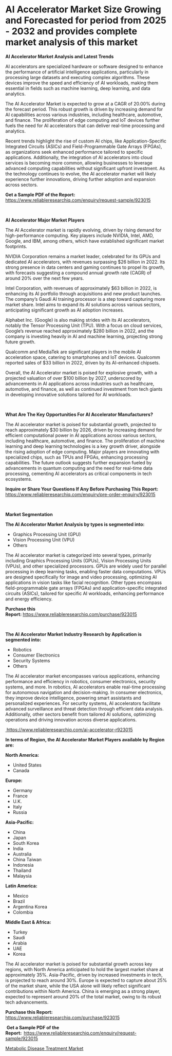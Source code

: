 <p><h1>AI Accelerator Market Size Growing and Forecasted for period from 2025 - 2032 and provides complete market analysis of this market</h1></p><p><strong>AI Accelerator Market Analysis and Latest Trends</strong></p>
<p><p>AI accelerators are specialized hardware or software designed to enhance the performance of artificial intelligence applications, particularly in processing large datasets and executing complex algorithms. These devices improve the speed and efficiency of AI workloads, making them essential in fields such as machine learning, deep learning, and data analytics.</p><p>The AI Accelerator Market is expected to grow at a CAGR of 20.00% during the forecast period. This robust growth is driven by increasing demand for AI capabilities across various industries, including healthcare, automotive, and finance. The proliferation of edge computing and IoT devices further fuels the need for AI accelerators that can deliver real-time processing and analytics.</p><p>Recent trends highlight the rise of custom AI chips, like Application-Specific Integrated Circuits (ASICs) and Field-Programmable Gate Arrays (FPGAs), as organizations seek enhanced performance tailored to specific applications. Additionally, the integration of AI accelerators into cloud services is becoming more common, allowing businesses to leverage advanced computing capabilities without significant upfront investment. As the technology continues to evolve, the AI accelerator market will likely experience further innovations, driving further adoption and expansion across sectors.</p></p>
<p><strong>Get a Sample PDF of the Report:&nbsp;</strong> <a href="https://www.reliableresearchiq.com/enquiry/request-sample/923015?utm_campaign=3006&utm_medium=2&utm_source=Github&utm_content=ia&utm_term=05032025&utm_id=ai-accelerator">https://www.reliableresearchiq.com/enquiry/request-sample/923015</a></p>
<p>&nbsp;</p>
<p><strong>AI Accelerator Major Market Players</strong></p>
<p><p>The AI Accelerator market is rapidly evolving, driven by rising demand for high-performance computing. Key players include NVIDIA, Intel, AMD, Google, and IBM, among others, which have established significant market footprints.</p><p>NVIDIA Corporation remains a market leader, celebrated for its GPUs and dedicated AI accelerators, with revenues surpassing $26 billion in 2022. Its strong presence in data centers and gaming continues to propel its growth, with forecasts suggesting a compound annual growth rate (CAGR) of around 20% over the next few years.</p><p>Intel Corporation, with revenues of approximately $63 billion in 2022, is enhancing its AI portfolio through acquisitions and new product launches. The company’s Gaudi AI training processor is a step toward capturing more market share. Intel aims to expand its AI solutions across various sectors, anticipating significant growth as AI adoption increases.</p><p>Alphabet Inc. (Google) is also making strides with its AI accelerators, notably the Tensor Processing Unit (TPU). With a focus on cloud services, Google’s revenue reached approximately $280 billion in 2022, and the company is investing heavily in AI and machine learning, projecting strong future growth.</p><p>Qualcomm and MediaTek are significant players in the mobile AI acceleration space, catering to smartphones and IoT devices. Qualcomm reported sales of $33 billion in 2022, driven by its AI-enhanced chipsets.</p><p>Overall, the AI Accelerator market is poised for explosive growth, with a projected valuation of over $100 billion by 2027, underscored by advancements in AI applications across industries such as healthcare, automotive, and finance, as well as continued investment from tech giants in developing innovative solutions tailored for AI workloads.</p></p>
<p>&nbsp;</p>
<p><strong>What Are The Key Opportunities For AI Accelerator Manufacturers?</strong></p>
<p><p>The AI accelerator market is poised for substantial growth, projected to reach approximately $30 billion by 2026, driven by increasing demand for efficient computational power in AI applications across various sectors, including healthcare, automotive, and finance. The proliferation of machine learning and deep learning technologies is a key growth driver, alongside the rising adoption of edge computing. Major players are innovating with specialized chips, such as TPUs and FPGAs, enhancing processing capabilities. The future outlook suggests further expansion fueled by advancements in quantum computing and the need for real-time data processing, cementing AI accelerators as critical components in tech ecosystems.</p></p>
<p><strong>Inquire or Share Your Questions If Any Before Purchasing This Report:</strong> <a href="https://www.reliableresearchiq.com/enquiry/pre-order-enquiry/923015?utm_campaign=3006&utm_medium=2&utm_source=Github&utm_content=ia&utm_term=05032025&utm_id=ai-accelerator">https://www.reliableresearchiq.com/enquiry/pre-order-enquiry/923015</a></p>
<p>&nbsp;</p>
<p><strong>Market Segmentation</strong></p>
<p><strong>The AI Accelerator Market Analysis by types is segmented into:</strong></p>
<p><ul><li>Graphics Processing Unit (GPU)</li><li>Vision Processing Unit (VPU)</li><li>Others</li></ul></p>
<p><p>The AI accelerator market is categorized into several types, primarily including Graphics Processing Units (GPUs), Vision Processing Units (VPUs), and other specialized processors. GPUs are widely used for parallel processing in deep learning tasks, enabling faster data computations. VPUs are designed specifically for image and video processing, optimizing AI applications in vision tasks like facial recognition. Other types encompass field-programmable gate arrays (FPGAs) and application-specific integrated circuits (ASICs), tailored for specific AI workloads, enhancing performance and energy efficiency.</p></p>
<p><strong>Purchase this Report:&nbsp;</strong><a href="https://www.reliableresearchiq.com/purchase/923015?utm_campaign=3006&utm_medium=2&utm_source=Github&utm_content=ia&utm_term=05032025&utm_id=ai-accelerator">https://www.reliableresearchiq.com/purchase/923015</a></p>
<p>&nbsp;</p>
<p><strong>The AI Accelerator Market Industry Research by Application is segmented into:</strong></p>
<p><ul><li>Robotics</li><li>Consumer Electronics</li><li>Security Systems</li><li>Others</li></ul></p>
<p><p>The AI accelerator market encompasses various applications, enhancing performance and efficiency in robotics, consumer electronics, security systems, and more. In robotics, AI accelerators enable real-time processing for autonomous navigation and decision-making. In consumer electronics, they improve device intelligence, powering smart assistants and personalized experiences. For security systems, AI accelerators facilitate advanced surveillance and threat detection through efficient data analysis. Additionally, other sectors benefit from tailored AI solutions, optimizing operations and driving innovation across diverse applications.</p></p>
<p><a href="https://www.reliableresearchiq.com/ai-accelerator-r923015?utm_campaign=3006&utm_medium=2&utm_source=Github&utm_content=ia&utm_term=05032025&utm_id=ai-accelerator">&nbsp;https://www.reliableresearchiq.com/ai-accelerator-r923015</a></p>
<p><strong>In terms of Region, the AI Accelerator Market Players available by Region are:</strong></p>
<p>
    <p> <strong> North America: </strong>
        <ul>
            <li>United States</li>
            <li>Canada</li>
        </ul>
        </p> 
    <p> <strong> Europe: </strong>
        <ul>
            <li>Germany</li>
            <li>France</li>
            <li>U.K.</li>
            <li>Italy</li>
            <li>Russia</li>
        </ul>
        </p> 
    <p> <strong> Asia-Pacific: </strong>
        <ul>
            <li>China</li>
            <li>Japan</li>
            <li>South Korea</li>
            <li>India</li>
            <li>Australia</li>
            <li>China Taiwan</li>
            <li>Indonesia</li>
            <li>Thailand</li>
            <li>Malaysia</li>
        </ul>
        </p> 
    <p> <strong> Latin America: </strong>
        <ul>
            <li>Mexico</li>
            <li>Brazil</li>
            <li>Argentina Korea</li>
            <li>Colombia</li>
        </ul>
        </p> 
    <p> <strong> Middle East & Africa: </strong>
        <ul>
            <li>Turkey</li>
            <li>Saudi</li>
            <li>Arabia</li>
            <li>UAE</li>
            <li>Korea</li>
        </ul>
    </p>
    </p>
<p><p>The AI accelerator market is poised for substantial growth across key regions, with North America anticipated to hold the largest market share at approximately 35%. Asia-Pacific, driven by increased investments in tech, is projected to reach around 30%. Europe is expected to capture about 25% of the market share, while the USA alone will likely reflect significant contributions within North America. China is emerging as a strong player, expected to represent around 20% of the total market, owing to its robust tech advancements.</p></p>
<p><strong>Purchase this Report: </strong><a href="https://www.reliableresearchiq.com/purchase/923015?utm_campaign=3006&utm_medium=2&utm_source=Github&utm_content=ia&utm_term=05032025&utm_id=ai-accelerator">https://www.reliableresearchiq.com/purchase/923015</a></p>
<p>&nbsp;<strong>Get a Sample PDF of the Report:&nbsp;&nbsp;</strong><a href="https://www.reliableresearchiq.com/enquiry/request-sample/923015?utm_campaign=3006&utm_medium=2&utm_source=Github&utm_content=ia&utm_term=05032025&utm_id=ai-accelerator">https://www.reliableresearchiq.com/enquiry/request-sample/923015</a></p>
<p><strong></strong></p>
<p><p><a href="https://github.com/chikenmhamdi/Market-Research-Report-List-1/blob/main/metabolic-disease-treatment-market.md?utm_campaign=3006&utm_medium=2&utm_source=Github&utm_content=ia&utm_term=05032025&utm_id=ai-accelerator">Metabolic Disease Treatment Market</a></p></p>